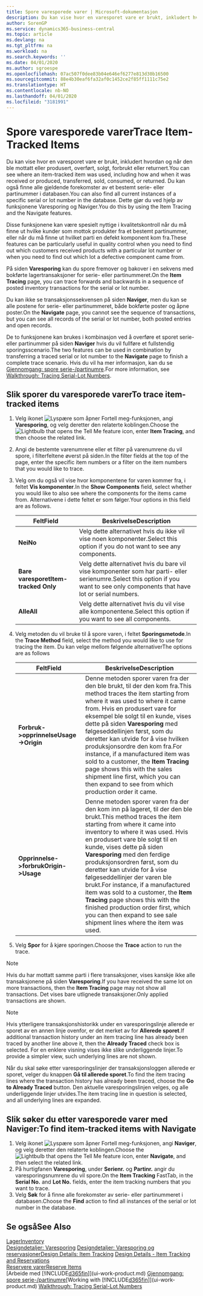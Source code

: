 ```yaml
---
title: Spore varesporede varer | Microsoft-dokumentasjon
description: Du kan vise hvor en varesporet vare er brukt, inkludert hvordan og når den ble mottatt eller produsert, overført, solgt, forbrukt eller returnert. Du kan også finne alle gjeldende forekomster av et bestemt serie- eller partinummer i databasen. Dette gjør du ved hjelp av funksjonene Varesporing og Naviger.
author: SorenGP
ms.service: dynamics365-business-central
ms.topic: article
ms.devlang: na
ms.tgt_pltfrm: na
ms.workload: na
ms.search.keywords: ''
ms.date: 04/01/2020
ms.author: sgroespe
ms.openlocfilehash: 07ac507f0dee83b04e646ef6277e813d30b16500
ms.sourcegitcommit: 88e4b30eaf6fa32af0c1452ce2f85ff1111c75e2
ms.translationtype: HT
ms.contentlocale: nb-NO
ms.lasthandoff: 04/01/2020
ms.locfileid: "3181991"
---
```

# <a name="trace-item-tracked-items"></a><span data-ttu-id="41205-105">Spore varesporede varer</span><span class="sxs-lookup"><span data-stu-id="41205-105">Trace Item-Tracked Items</span></span>
<span data-ttu-id="41205-106">Du kan vise hvor en varesporet vare er brukt, inkludert hvordan og når den ble mottatt eller produsert, overført, solgt, forbrukt eller returnert.</span><span class="sxs-lookup"><span data-stu-id="41205-106">You can see where an item-tracked item was used, including how and when it was received or produced, transferred, sold, consumed, or returned.</span></span> <span data-ttu-id="41205-107">Du kan også finne alle gjeldende forekomster av et bestemt serie- eller partinummer i databasen.</span><span class="sxs-lookup"><span data-stu-id="41205-107">You can also find all current instances of a specific serial or lot number in the database.</span></span> <span data-ttu-id="41205-108">Dette gjør du ved hjelp av funksjonene Varesporing og Naviger.</span><span class="sxs-lookup"><span data-stu-id="41205-108">You do this by using the Item Tracing and the Navigate features.</span></span>  

 <span data-ttu-id="41205-109">Disse funksjonene kan være spesielt nyttige i kvalitetskontroll når du må finne ut hvilke kunder som mottok produkter fra et bestemt partinummer, eller når du må finne ut hvilket parti en defekt komponent kom fra.</span><span class="sxs-lookup"><span data-stu-id="41205-109">These features can be particularly useful in quality control when you need to find out which customers received products with a particular lot number or when you need to find out which lot a defective component came from.</span></span>  

 <span data-ttu-id="41205-110">På siden **Varesporing** kan du spore fremover og bakover i en sekvens med bokførte lagertransaksjoner for serie- eller partinummeret.</span><span class="sxs-lookup"><span data-stu-id="41205-110">On the **Item Tracing** page, you can trace forwards and backwards in a sequence of posted inventory transactions for the serial or lot number.</span></span>  

 <span data-ttu-id="41205-111">Du kan ikke se transaksjonssekvensen på siden **Naviger**, men du kan se alle postene for serie- eller partinummeret, både bokførte poster og åpne poster.</span><span class="sxs-lookup"><span data-stu-id="41205-111">On the **Navigate** page, you cannot see the sequence of transactions, but you can see all records of the serial or lot number, both posted entries and open records.</span></span>  

 <span data-ttu-id="41205-112">De to funksjonene kan brukes i kombinasjon ved å overføre et sporet serie- eller partinummer på siden **Naviger** hvis du vil fullføre et fullstendig sporingsscenario.</span><span class="sxs-lookup"><span data-stu-id="41205-112">The two features can be used in combination by transferring a traced serial or lot number to the **Navigate** page to finish a complete trace scenario.</span></span> <span data-ttu-id="41205-113">Hvis du vil ha mer informasjon, kan du se [Gjennomgang: spore serie-/partinumre](walkthrough-tracing-serial-lot-numbers.md).</span><span class="sxs-lookup"><span data-stu-id="41205-113">For more information, see [Walkthrough: Tracing Serial-Lot Numbers](walkthrough-tracing-serial-lot-numbers.md).</span></span>  

## <a name="to-trace-item-tracked-items"></a><span data-ttu-id="41205-114">Slik sporer du varesporede varer</span><span class="sxs-lookup"><span data-stu-id="41205-114">To trace item-tracked items</span></span>  

1.  <span data-ttu-id="41205-115">Velg ikonet ![Lyspære som åpner Fortell meg-funksjonen](media/ui-search/search_small.png "Fortell hva du vil gjøre"), angi **Varesporing**, og velg deretter den relaterte koblingen.</span><span class="sxs-lookup"><span data-stu-id="41205-115">Choose the ![Lightbulb that opens the Tell Me feature](media/ui-search/search_small.png "Tell me what you want to do") icon, enter **Item Tracing**, and then choose the related link.</span></span>  
2.  <span data-ttu-id="41205-116">Angi de bestemte varenumrene eller et filter på varenumrene du vil spore, i filterfeltene øverst på siden.</span><span class="sxs-lookup"><span data-stu-id="41205-116">In the filter fields at the top of the page, enter the specific item numbers or a filter on the item numbers that you would like to trace.</span></span>  
3.  <span data-ttu-id="41205-117">Velg om du også vil vise hvor komponentene for varen kommer fra, i feltet **Vis komponenter**.</span><span class="sxs-lookup"><span data-stu-id="41205-117">In the **Show Components** field, select whether you would like to also see where the components for the items came from.</span></span> <span data-ttu-id="41205-118">Alternativene i dette feltet er som følger.</span><span class="sxs-lookup"><span data-stu-id="41205-118">Your options in this field are as follows.</span></span>  

    |<span data-ttu-id="41205-119">Felt</span><span class="sxs-lookup"><span data-stu-id="41205-119">Field</span></span>|<span data-ttu-id="41205-120">Beskrivelse</span><span class="sxs-lookup"><span data-stu-id="41205-120">Description</span></span>|  
    |----------------------------------|---------------------------------------|  
    |<span data-ttu-id="41205-121">**Nei**</span><span class="sxs-lookup"><span data-stu-id="41205-121">**No**</span></span>|<span data-ttu-id="41205-122">Velg dette alternativet hvis du ikke vil vise noen komponenter.</span><span class="sxs-lookup"><span data-stu-id="41205-122">Select this option if you do not want to see any components.</span></span>|  
    |<span data-ttu-id="41205-123">**Bare varesporet**</span><span class="sxs-lookup"><span data-stu-id="41205-123">**Item-tracked Only**</span></span>|<span data-ttu-id="41205-124">Velg dette alternativet hvis du bare vil vise komponenter som har parti- eller serienumre.</span><span class="sxs-lookup"><span data-stu-id="41205-124">Select this option if you want to see only components that have lot or serial numbers.</span></span>|  
    |<span data-ttu-id="41205-125">**Alle**</span><span class="sxs-lookup"><span data-stu-id="41205-125">**All**</span></span>|<span data-ttu-id="41205-126">Velg dette alternativet hvis du vil vise alle komponentene.</span><span class="sxs-lookup"><span data-stu-id="41205-126">Select this option if you want to see all components.</span></span>|  

4.  <span data-ttu-id="41205-127">Velg metoden du vil bruke til å spore varen, i feltet **Sporingsmetode**.</span><span class="sxs-lookup"><span data-stu-id="41205-127">In the **Trace Method** field, select the method you would like to use for tracing the item.</span></span> <span data-ttu-id="41205-128">Du kan velge mellom følgende alternativer</span><span class="sxs-lookup"><span data-stu-id="41205-128">The options are as follows</span></span>  

    |<span data-ttu-id="41205-129">Felt</span><span class="sxs-lookup"><span data-stu-id="41205-129">Field</span></span>|<span data-ttu-id="41205-130">Beskrivelse</span><span class="sxs-lookup"><span data-stu-id="41205-130">Description</span></span>|  
    |----------------------------------|---------------------------------------|  
    |<span data-ttu-id="41205-131">**Forbruk->opprinnelse**</span><span class="sxs-lookup"><span data-stu-id="41205-131">**Usage->Origin**</span></span>|<span data-ttu-id="41205-132">Denne metoden sporer varen fra der den ble brukt, til der den kom fra.</span><span class="sxs-lookup"><span data-stu-id="41205-132">This method traces the item starting from where it was used to where it came from.</span></span> <span data-ttu-id="41205-133">Hvis en produsert vare for eksempel ble solgt til en kunde, vises dette på siden **Varesporing** med følgeseddellinjen først, som du deretter kan utvide for å vise hvilken produksjonsordre den kom fra.</span><span class="sxs-lookup"><span data-stu-id="41205-133">For instance, if a manufactured item was sold to a customer, the **Item Tracing** page shows this with the sales shipment line first, which you can then expand to see from which production order it came.</span></span>|  
    |<span data-ttu-id="41205-134">**Opprinnelse->forbruk**</span><span class="sxs-lookup"><span data-stu-id="41205-134">**Origin->Usage**</span></span>|<span data-ttu-id="41205-135">Denne metoden sporer varen fra der den kom inn på lageret, til der den ble brukt.</span><span class="sxs-lookup"><span data-stu-id="41205-135">This method traces the item starting from where it came into inventory to where it was used.</span></span> <span data-ttu-id="41205-136">Hvis en produsert vare ble solgt til en kunde, vises dette på siden **Varesporing** med den ferdige produksjonsordren først, som du deretter kan utvide for å vise følgeseddellinjer der varen ble brukt.</span><span class="sxs-lookup"><span data-stu-id="41205-136">For instance, if a manufactured item was sold to a customer, the **Item Tracing** page shows this with the finished production order first, which you can then expand to see sale shipment lines where the item was used.</span></span>|  

5.  <span data-ttu-id="41205-137">Velg **Spor** for å kjøre sporingen.</span><span class="sxs-lookup"><span data-stu-id="41205-137">Choose the **Trace** action to run the trace.</span></span>  

> [!NOTE]  
>  <span data-ttu-id="41205-138">Hvis du har mottatt samme parti i flere transaksjoner, vises kanskje ikke alle transaksjonene på siden **Varesporing**.</span><span class="sxs-lookup"><span data-stu-id="41205-138">If you have received the same lot on more transactions, then the **Item Tracing** page may not show all transactions.</span></span> <span data-ttu-id="41205-139">Det vises bare utlignede transaksjoner.</span><span class="sxs-lookup"><span data-stu-id="41205-139">Only applied transactions are shown.</span></span>  

> [!NOTE]  
>  <span data-ttu-id="41205-140">Hvis ytterligere transaksjonshistorikk under en varesporingslinje allerede er sporet av en annen linje ovenfor, er det merket av for **Allerede sporet**.</span><span class="sxs-lookup"><span data-stu-id="41205-140">If additional transaction history under an item tracing line has already been traced by another line above it, then the **Already Traced** check box is selected.</span></span> <span data-ttu-id="41205-141">For en enklere visning vises ikke slike underliggende linjer.</span><span class="sxs-lookup"><span data-stu-id="41205-141">To provide a simpler view, such underlying lines are not shown.</span></span>  
>   
>  <span data-ttu-id="41205-142">Når du skal søke etter varesporingslinjer der transaksjonsloggen allerede er sporet, velger du knappen **Gå til allerede sporet**.</span><span class="sxs-lookup"><span data-stu-id="41205-142">To find the item tracing lines where the transaction history has already been traced, choose the **Go to Already Traced** button.</span></span> <span data-ttu-id="41205-143">Den aktuelle varesporingslinjen velges, og alle underliggende linjer utvides.</span><span class="sxs-lookup"><span data-stu-id="41205-143">The item tracing line in question is selected, and all underlying lines are expanded.</span></span>  

## <a name="to-find-item-tracked-items-with-navigate"></a><span data-ttu-id="41205-144">Slik søker du etter varesporede varer med Naviger:</span><span class="sxs-lookup"><span data-stu-id="41205-144">To find item-tracked items with Navigate</span></span>  

1.  <span data-ttu-id="41205-145">Velg ikonet ![Lyspære som åpner Fortell meg-funksjonen](media/ui-search/search_small.png "Fortell hva du vil gjøre"), angi **Naviger**, og velg deretter den relaterte koblingen.</span><span class="sxs-lookup"><span data-stu-id="41205-145">Choose the ![Lightbulb that opens the Tell Me feature](media/ui-search/search_small.png "Tell me what you want to do") icon, enter **Navigate**, and then select the related link.</span></span>  
2.  <span data-ttu-id="41205-146">På hurtigfanen **Varesporing**, under **Serienr.** og **Partinr.** angir du varesporingsnumrene du vil spore.</span><span class="sxs-lookup"><span data-stu-id="41205-146">On the **Item Tracking** FastTab, in the **Serial No.** and **Lot No.** fields, enter the item tracking numbers that you want to trace.</span></span>  
3.  <span data-ttu-id="41205-147">Velg **Søk** for å finne alle forekomster av serie- eller partinummeret i databasen.</span><span class="sxs-lookup"><span data-stu-id="41205-147">Choose the **Find** action to find all instances of the serial or lot number in the database.</span></span>  

## <a name="see-also"></a><span data-ttu-id="41205-148">Se også</span><span class="sxs-lookup"><span data-stu-id="41205-148">See Also</span></span>  
[<span data-ttu-id="41205-149">Lager</span><span class="sxs-lookup"><span data-stu-id="41205-149">Inventory</span></span>](inventory-manage-inventory.md)  
<span data-ttu-id="41205-150">[Designdetaljer: Varesporing](design-details-item-tracking.md)
[Designdetaljer: Varesporing og reservasjoner](design-details-item-tracking-and-reservations.md)</span><span class="sxs-lookup"><span data-stu-id="41205-150">[Design Details: Item Tracking](design-details-item-tracking.md)
[Design Details - Item Tracking and Reservations](design-details-item-tracking-and-reservations.md)</span></span>  
[<span data-ttu-id="41205-151">Reservere varer</span><span class="sxs-lookup"><span data-stu-id="41205-151">Reserve Items</span></span>](inventory-how-to-reserve-items.md)  
<span data-ttu-id="41205-152">[Arbeide med [!INCLUDE[d365fin](includes/d365fin_md.md)]](ui-work-product.md)
[Gjennomgang: spore serie-/partinumre](walkthrough-tracing-serial-lot-numbers.md)</span><span class="sxs-lookup"><span data-stu-id="41205-152">[Working with [!INCLUDE[d365fin](includes/d365fin_md.md)]](ui-work-product.md)
[Walkthrough: Tracing Serial-Lot Numbers](walkthrough-tracing-serial-lot-numbers.md)</span></span>
